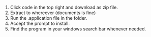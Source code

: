 1. Click code in the top right and download as zip file.
2. Extract to whereever (documents is fine)
3. Run the .application file in the folder.
4. Accept the prompt to install.
5. Find the program in your windows search bar whenever needed.
